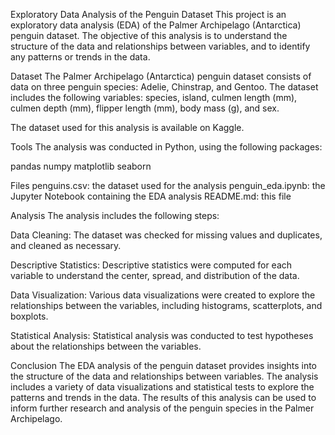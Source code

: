 Exploratory Data Analysis of the Penguin Dataset
This project is an exploratory data analysis (EDA) of the Palmer Archipelago (Antarctica) penguin dataset. The objective of this analysis is to understand the structure of the data and relationships between variables, and to identify any patterns or trends in the data.

Dataset
The Palmer Archipelago (Antarctica) penguin dataset consists of data on three penguin species: Adelie, Chinstrap, and Gentoo. The dataset includes the following variables: species, island, culmen length (mm), culmen depth (mm), flipper length (mm), body mass (g), and sex.

The dataset used for this analysis is available on Kaggle.

Tools
The analysis was conducted in Python, using the following packages:

pandas
numpy
matplotlib
seaborn

Files
penguins.csv: the dataset used for the analysis
penguin_eda.ipynb: the Jupyter Notebook containing the EDA analysis
README.md: this file

Analysis
The analysis includes the following steps:

Data Cleaning: The dataset was checked for missing values and duplicates, and cleaned as necessary.

Descriptive Statistics: Descriptive statistics were computed for each variable to understand the center, spread, and distribution of the data.

Data Visualization: Various data visualizations were created to explore the relationships between the variables, including histograms, scatterplots, and boxplots.

Statistical Analysis: Statistical analysis was conducted to test hypotheses about the relationships between the variables.



Conclusion
The EDA analysis of the penguin dataset provides insights into the structure of the data and relationships between variables. The analysis includes a variety of data visualizations and statistical tests to explore the patterns and trends in the data. The results of this analysis can be used to inform further research and analysis of the penguin species in the Palmer Archipelago.



